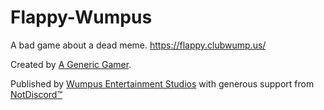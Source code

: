 # Flappy-Wumpus
A bad game about a dead meme. https://flappy.clubwump.us/

Created by [A Generic Gamer](https://twitter.com/SlightlyGeneric).

Published by [Wumpus Entertainment Studios](https://twitter.com/WumpusEnt) with generous support from [NotDiscord™](https://twitter.com/NotDiscord)
